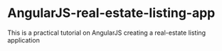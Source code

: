 # AngularJS-real-estate-listing-app
This is a practical tutorial on AngularJS creating a real-estate listing application
